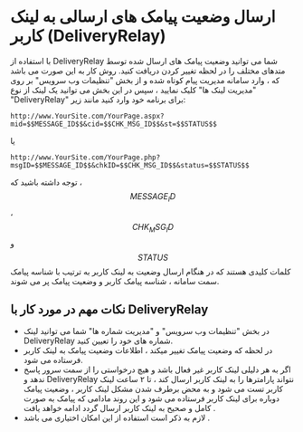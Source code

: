 # ارسال وضعیت پیامک های ارسالی به لینک کاربر (DeliveryRelay)

با استفاده از DeliveryRelay شما می توانید وضعیت پیامک های ارسال شده توسط متدهای مختلف را در لحظه تغییر کردن دریافت کنید. روش کار به این صورت می باشد که ، وارد سامانه مدیریت پیام کوتاه شده و از بخش "تنظیمات وب سرویس" بر روی "مدیریت لینک ها" کلیک نمایید ، سپس در این بخش می توانید یک لینک از نوع "DeliveryRelay" برای برنامه خود وارد کنید مانند زیر:

```
http://www.YourSite.com/YourPage.aspx?mid=$$MESSAGE_ID$$&cid=$$CHK_MSG_ID$$&st=$$STATUS$$
```

یا

```
http://www.YourSite.com/YourPage.php?msgID=$$MESSAGE_ID$$&chkID=$$CHK_MSG_ID$$&status=$$STATUS$$
```

توجه داشته باشید که ، $$MESSAGE_ID$$ ، $$CHK_MSG_ID$$ و $$STATUS$$ کلمات کلیدی هستند که در هنگام ارسال وضعیت به لینک کاربر به ترتیب با شناسه پیامک سمت سامانه ، شناسه پیامک کاربر و وضعیت پیامک پر می شوند.

## نکات مهم در مورد کار با DeliveryRelay

- در بخش "تنظیمات وب سرویس" و "مدیریت شماره ها" شما می توانید لینک DeliveryRelay شماره های خود را تعیین کنید.
- در لحظه که وضعیت پیامک تغییر میکند ، اطلاعات وضعیت پیامک به لینک کاربر فرستاده می شود.
- اگر به هر دلیلی لینک کاربر غیر فعال باشد و هیچ درخواستی را از سمت سرور پاسخ ندهد و DeliveryRelay نتواند پارامترها را به لینک کاربر ارسال کند ، تا ۲ ساعت لینک کاربر تست می شود و به محض برطرف شدن مشکل لینک کاربر ، وضعیت پیامک دوباره برای لینک کاربر فرستاده می شود و این روند مادامی که پیامک به صورت کامل و صحیح به لینک کاربر ارسال گردد ادامه خواهد یافت .
- لازم به ذکر است استفاده از این امکان اختیاری می باشد . 